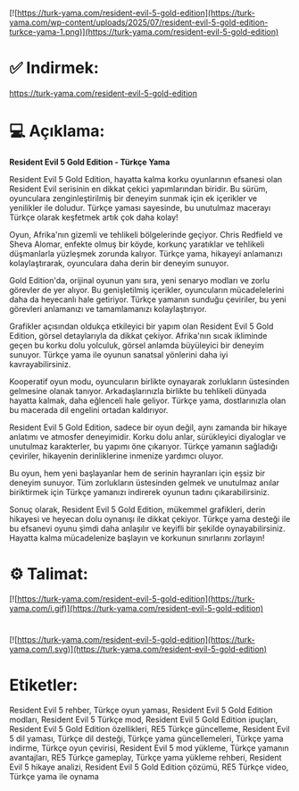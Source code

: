 [![https://turk-yama.com/resident-evil-5-gold-edition](https://turk-yama.com/wp-content/uploads/2025/07/resident-evil-5-gold-edition-turkce-yama-1.png)](https://turk-yama.com/resident-evil-5-gold-edition)
# ✅ Indirmek:
https://turk-yama.com/resident-evil-5-gold-edition
# 💻 Açıklama:
**Resident Evil 5 Gold Edition - Türkçe Yama** 

Resident Evil 5 Gold Edition, hayatta kalma korku oyunlarının efsanesi olan Resident Evil serisinin en dikkat çekici yapımlarından biridir. Bu sürüm, oyunculara zenginleştirilmiş bir deneyim sunmak için ek içerikler ve yenilikler ile doludur. Türkçe yaması sayesinde, bu unutulmaz macerayı Türkçe olarak keşfetmek artık çok daha kolay!

Oyun, Afrika'nın gizemli ve tehlikeli bölgelerinde geçiyor. Chris Redfield ve Sheva Alomar, enfekte olmuş bir köyde, korkunç yaratıklar ve tehlikeli düşmanlarla yüzleşmek zorunda kalıyor. Türkçe yama, hikayeyi anlamanızı kolaylaştırarak, oyunculara daha derin bir deneyim sunuyor.

Gold Edition'da, orijinal oyunun yanı sıra, yeni senaryo modları ve zorlu görevler de yer alıyor. Bu genişletilmiş içerikler, oyuncuların mücadelelerini daha da heyecanlı hale getiriyor. Türkçe yamanın sunduğu çeviriler, bu yeni görevleri anlamanızı ve tamamlamanızı kolaylaştırıyor.

Grafikler açısından oldukça etkileyici bir yapım olan Resident Evil 5 Gold Edition, görsel detaylarıyla da dikkat çekiyor. Afrika'nın sıcak ikliminde geçen bu korku dolu yolculuk, görsel anlamda büyüleyici bir deneyim sunuyor. Türkçe yama ile oyunun sanatsal yönlerini daha iyi kavrayabilirsiniz.

Kooperatif oyun modu, oyuncuların birlikte oynayarak zorlukların üstesinden gelmesine olanak tanıyor. Arkadaşlarınızla birlikte bu tehlikeli dünyada hayatta kalmak, daha eğlenceli hale geliyor. Türkçe yama, dostlarınızla olan bu macerada dil engelini ortadan kaldırıyor.

Resident Evil 5 Gold Edition, sadece bir oyun değil, aynı zamanda bir hikaye anlatımı ve atmosfer deneyimidir. Korku dolu anlar, sürükleyici diyaloglar ve unutulmaz karakterler, bu yapımı öne çıkarıyor. Türkçe yamanın sağladığı çeviriler, hikayenin derinliklerine inmenize yardımcı oluyor.

Bu oyun, hem yeni başlayanlar hem de serinin hayranları için eşsiz bir deneyim sunuyor. Tüm zorlukların üstesinden gelmek ve unutulmaz anılar biriktirmek için Türkçe yamanızı indirerek oyunun tadını çıkarabilirsiniz. 

Sonuç olarak, Resident Evil 5 Gold Edition, mükemmel grafikleri, derin hikayesi ve heyecan dolu oynanışı ile dikkat çekiyor. Türkçe yama desteği ile bu efsanevi oyunu şimdi daha anlaşılır ve keyifli bir şekilde oynayabilirsiniz. Hayatta kalma mücadelenize başlayın ve korkunun sınırlarını zorlayın!
# ⚙️ Talimat:
[![https://turk-yama.com/resident-evil-5-gold-edition](https://turk-yama.com/i.gif)](https://turk-yama.com/resident-evil-5-gold-edition)
#
[![https://turk-yama.com/resident-evil-5-gold-edition](https://turk-yama.com/l.svg)](https://turk-yama.com/resident-evil-5-gold-edition)
# Etiketler:
Resident Evil 5 rehber, Türkçe oyun yaması, Resident Evil 5 Gold Edition modları, Resident Evil 5 Türkçe mod, Resident Evil 5 Gold Edition ipuçları, Resident Evil 5 Gold Edition özellikleri, RE5 Türkçe güncelleme, Resident Evil 5 dil yaması, Türkçe dil desteği, Türkçe yama güncellemeleri, Türkçe yama indirme, Türkçe oyun çevirisi, Resident Evil 5 mod yükleme, Türkçe yamanın avantajları, RE5 Türkçe gameplay, Türkçe yama yükleme rehberi, Resident Evil 5 hikaye analizi, Resident Evil 5 Gold Edition çözümü, RE5 Türkçe video, Türkçe yama ile oynama


